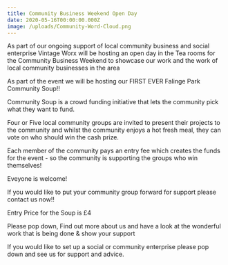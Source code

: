 ```yaml
---
title: Community Business Weekend Open Day
date: 2020-05-16T00:00:00.000Z
image: /uploads/Community-Word-Cloud.png
---
```

As part of our ongoing support of local community business and social enterprise Vintage Worx will be hosting an open day in the Tea rooms for the Community Business Weekend to showcase our work and the work of local community businesses in the area

As part of the event we will be hosting our FIRST EVER Falinge Park Community Soup!!

Community Soup is a crowd funding initiative that lets the community pick what they want to fund.

Four or Five local community groups are invited to present their projects to the community and whilst the community enjoys a hot fresh meal, they can vote on who should win the cash prize.

Each member of the community pays an entry fee which creates the funds for the event - so the community is supporting the groups who win themselves!

Eveyone is welcome!

If you would like to put your community group forward for support please contact us now!!

Entry Price for the Soup is £4

Please pop down, Find out more about us and have a look at the wonderful work that is being done & show your support

If you would like to set up a social or community enterprise please pop down and see us for support and advice.